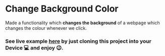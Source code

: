 # Change Background Color

Made a functionality which **changes the background** of a webpage which changes the colour whenever we click.

### See live example [here](https://www.google.com/) by just cloning this project into your Device :computer: and enjoy :wink:.
